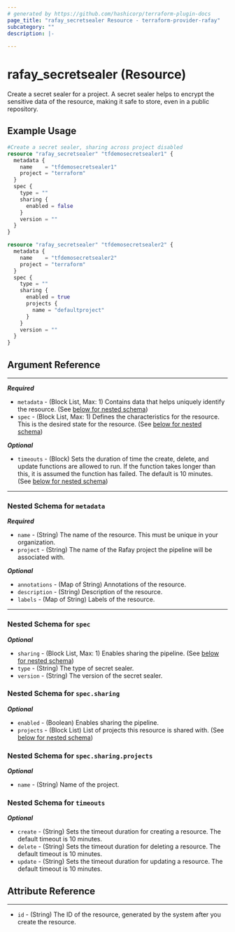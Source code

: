 ```yaml
---
# generated by https://github.com/hashicorp/terraform-plugin-docs
page_title: "rafay_secretsealer Resource - terraform-provider-rafay"
subcategory: ""
description: |-
  
---
```


# rafay_secretsealer (Resource)

Create a secret sealer for a project. A secret sealer helps to encrypt the sensitive data of the resource, making it safe to store, even in a public repository.

## Example Usage

```terraform
#Create a secret sealer, sharing across project disabled
resource "rafay_secretsealer" "tfdemosecretsealer1" {
  metadata {
    name    = "tfdemosecretsealer1"
    project = "terraform"
  }
  spec {
    type = ""
    sharing {
      enabled = false
    }
    version = ""
  }
}

resource "rafay_secretsealer" "tfdemosecretsealer2" {
  metadata {
    name    = "tfdemosecretsealer2"
    project = "terraform"
  }
  spec {
    type = ""
    sharing {
      enabled = true
      projects {
        name = "defaultproject"
      }
    }
    version = ""
  }
}
```

## Argument Reference

---
***Required***

- `metadata` - (Block List, Max: 1) Contains data that helps uniquely identify the resource. (See [below for nested schema](#nestedblock--metadata))
- `spec` - (Block List, Max: 1) Defines the characteristics for the resource. This is the desired state for the resource. (See [below for nested schema](#nestedblock--spec))

***Optional***

- `timeouts` - (Block) Sets the duration of time the create, delete, and update functions are allowed to run. If the function takes longer than this, it is assumed the function has failed. The default is 10 minutes. (See [below for nested schema](#nestedblock--timeouts))

---

<a id="nestedblock--metadata"></a>

### Nested Schema for `metadata`

***Required***

- `name` - (String) The name of the resource. This must be unique in your organization.
- `project` - (String) The name of the Rafay project the pipeline will be associated with.

***Optional***

- `annotations` - (Map of String) Annotations of the resource.
- `description` - (String) Description of the resource.
- `labels` - (Map of String) Labels of the resource.

---

<a id="nestedblock--spec"></a>

### Nested Schema for `spec`

***Optional***

- `sharing` - (Block List, Max: 1) Enables sharing the pipeline. (See [below for nested schema](#nestedblock--spec--sharing))
- `type` - (String) The type of secret sealer.
- `version` - (String) The version of the secret sealer.

<a id="nestedblock--spec--sharing"></a>

### Nested Schema for `spec.sharing`

***Optional***

- `enabled` - (Boolean) Enables sharing the pipeline.
- `projects` - (Block List) List of projects this resource is shared with. (See [below for nested schema](#nestedblock--spec--sharing--projects))

<a id="nestedblock--spec--sharing--projects"></a>

### Nested Schema for `spec.sharing.projects`

***Optional***

- `name` - (String) Name of the project.

<a id="nestedblock--timeouts"></a>

### Nested Schema for `timeouts`

***Optional***

- `create` - (String) Sets the timeout duration for creating a resource. The default timeout is 10 minutes.
- `delete` - (String) Sets the timeout duration for deleting a resource. The default timeout is 10 minutes.
- `update` - (String) Sets the timeout duration for updating a resource. The default timeout is 10 minutes.

## Attribute Reference

---

- `id` - (String) The ID of the resource, generated by the system after you create the resource.
